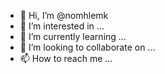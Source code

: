 - 👋 Hi, I’m @nomhlemk
- 👀 I’m interested in ...
- 🌱 I’m currently learning ...
- 💞️ I’m looking to collaborate on ...
- 📫 How to reach me ...

<!---
nomhlemk/nomhlemk is a ✨ special ✨ repository because its `README.md` (this file) appears on your GitHub profile.
You can click the Preview link to take a look at your changes.
--->
